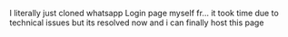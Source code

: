 I literally just cloned whatsapp Login page myself fr...
it took time due to technical issues but its resolved now and i can finally host this page
